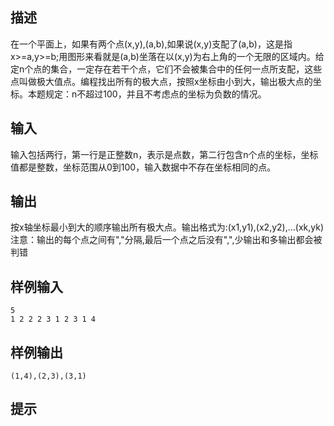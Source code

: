 ## 描述


在一个平面上，如果有两个点(x,y),(a,b),如果说(x,y)支配了(a,b)，这是指x>=a,y>=b;用图形来看就是(a,b)坐落在以(x,y)为右上角的一个无限的区域内。给定n个点的集合，一定存在若干个点，它们不会被集合中的任何一点所支配，这些点叫做极大值点。编程找出所有的极大点，按照x坐标由小到大，输出极大点的坐标。本题规定：n不超过100，并且不考虑点的坐标为负数的情况。

## 输入


输入包括两行，第一行是正整数n，表示是点数，第二行包含n个点的坐标，坐标值都是整数，坐标范围从0到100，输入数据中不存在坐标相同的点。

## 输出


按x轴坐标最小到大的顺序输出所有极大点。输出格式为:(x1,y1),(x2,y2),...(xk,yk)注意：输出的每个点之间有","分隔,最后一个点之后没有",",少输出和多输出都会被判错

## 样例输入


```
5 
1 2 2 2 3 1 2 3 1 4
```


## 样例输出


```
(1,4),(2,3),(3,1)
```


## 提示





